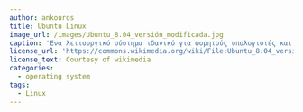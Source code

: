 ```yaml
---
author: ankouros
title: Ubuntu Linux
image_url: /images/Ubuntu_8.04_versión_modificada.jpg
caption: 'Ενα λειτουργικό σύστημα ιδανικό για φορητούς υπολογιστές και υπολογιστές γραφείου'
license_url: 'https://commons.wikimedia.org/wiki/File:Ubuntu_8.04_versi%C3%B3n_modificada.jpg'
license_text: Courtesy of wikimedia
categories:
  - operating system
tags:
  - Linux
---
```

